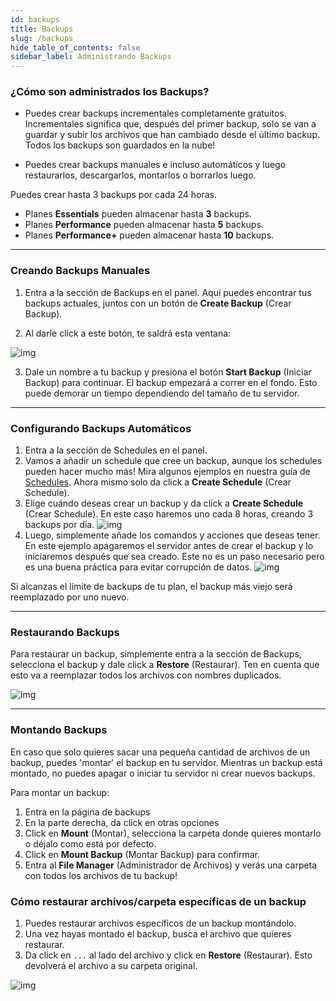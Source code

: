 ```yaml
---
id: backups
title: Backups
slug: /backups
hide_table_of_contents: false
sidebar_label: Administrando Backups
---
```


### ¿Cómo son administrados los Backups?

- Puedes crear backups incrementales completamente gratuitos. Incrementales significa que, después del primer backup,
solo se van a guardar y subir los archivos que han cambiado desde el último backup. Todos los backups son guardados en 
la nube!

- Puedes crear backups manuales e incluso automáticos y luego restaurarlos, descargarlos, montarlos o borrarlos luego.

Puedes crear hasta 3 backups por cada 24 horas.

- Planes **Essentials** pueden almacenar hasta **3** backups.
- Planes **Performance** pueden almacenar hasta **5** backups.
- Planes **Performance+** pueden almacenar hasta **10** backups.

---

### Creando Backups Manuales

1. Entra a la sección de Backups en el panel.
Aquí puedes encontrar tus backups actuales, juntos con un botón de **Create Backup** (Crear Backup).

2. Al darle click a este botón, te saldrá esta ventana:

![img](/using_the_panel/backups/1.png)

3. Dale un nombre a tu backup y presiona el botón **Start Backup** (Iniciar Backup) para continuar.
El backup empezará a correr en el fondo. Esto puede demorar un tiempo dependiendo del tamaño de tu servidor.

---

### Configurando Backups Automáticos

1. Entra a la sección de Schedules en el panel.
2. Vamos a añadir un schedule que cree un backup, aunque los schedules pueden hacer mucho más!
Mira algunos ejemplos en nuestra guía de [Schedules](schedules.md). Ahora mismo solo da click a **Create Schedule** (Crear Schedule). 
3. Elige cuándo deseas crear un backup y da click a **Create Schedule** (Crear Schedule). En este caso haremos uno cada
8 horas, creando 3 backups por día.
![img](/using_the_panel/backups/2.png)
4. Luego, simplemente añade los comandos y acciones que deseas tener.
En este ejemplo apagaremos el servidor antes de crear el backup y lo iniciaremos después que sea creado.
Este no es un paso necesario pero es una buena práctica para evitar corrupción de datos.
![img](/using_the_panel/backups/3.png)

Si alcanzas el límite de backups de tu plan, el backup más viejo será reemplazado por uno nuevo.

---

### Restaurando Backups

Para restaurar un backup, simplemente entra a la sección de Backups, selecciona el backup y dale click a **Restore** (Restaurar).
Ten en cuenta que esto va a reemplazar todos los archivos con nombres duplicados. 

![img](/using_the_panel/backups/4.png)

---

### Montando Backups

En caso que solo quieres sacar una pequeña cantidad de archivos de un backup, puedes 'montar' el backup en tu servidor.
Mientras un backup está montado, no puedes apagar o iniciar tu servidor ni crear nuevos backups. 

Para montar un backup:
1. Entra en la página de backups
2. En la parte derecha, da click en otras opciones
3. Click en **Mount** (Montar), selecciona la carpeta donde quieres montarlo o déjalo como está por defecto.
4. Click en **Mount Backup** (Montar Backup) para confirmar.
5. Entra al **File Manager** (Administrador de Archivos) y verás una carpeta con todos los archivos de tu backup!

### Cómo restaurar archivos/carpeta específicas de un backup

1. Puedes restaurar archivos específicos de un backup montándolo.
2. Una vez hayas montado el backup, busca el archivo que quieres restaurar.
3. Da click en `...` al lado del archivo y click en **Restore** (Restaurar). Esto devolverá el archivo a su carpeta original.

![img](/using_the_panel/backups/5.png)
